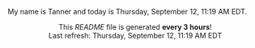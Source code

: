 My name is Tanner and today is Thursday, September 12, 11:19 AM EDT.

<p align="center">This <i>README</i> file is generated <b>every 3 hours</b>!</br>Last refresh: Thursday, September 12, 11:19 AM EDT<br /></p>
